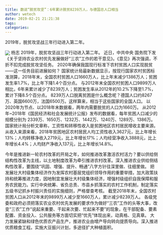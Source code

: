 ```yaml
---
title: 数说“脱贫攻坚”：6年累计脱贫8239万人，与德国总人口相当
author: wetech
date: 2019-02-21 21:21:38
tags: 
categories: 
---
```

2019年，脱贫攻坚战三年行动进入第二年。
<!-- more -->
<img align="center" border="0" src="https://imgcdn.yicai.com/uppics/images/2019/02/6c04e82a8545c7575056dbb381884ecc.jpg" />
杨志
2019年，脱贫攻坚战三年行动进入第二年。
近日，中共中央 国务院下发《关于坚持农业农村优先发展做好“三农”工作的若干意见》。《意见》再次强调，不折不扣完成脱贫攻坚任务。
2020年确保我国现行标准下农村贫困人口实现脱贫——这一任务目前进展如何？
国家统计局最新数据显示，按现行国家农村贫困标准测算，2018年末，全国农村贫困人口1660万人，比上年末减少1386万人；贫困发生率1.7%，比上年下降1.4个百分点。
与2012年末全国农村贫困人口9899万人相比，6年来累计减少了8239万人；贫困发生率从2012年的10.2%下降至1.7%，累计下降8.5个百分点。
8239万人口脱离贫困是什么概念呢？德国人口约8267万、英国6600万，法国6500万。这样算来，相当于这些国家的全国人口。
以2020年为节点、以2018年末数据看，两年内需要脱贫的人口为1660万。
从2012年~2018年《国民经济和社会发展统计公报》发布的数据看，每年贫困人口减少的规模分别为
2339万、1650万、1232万、1442万、1240万、1289万、1386万。
国家统计局分析文章称，工资性和转移性收入是贫困地区农村居民增收主要来源。从收入来源来看，2018年贫困地区农村居民人均工资性收入3627元，比上年增长13%；人均转移净收入2719元，比上年增长17%；人均经营净收入3888元，比上年增长4.4%；人均财产净收入137元，比上年增长14.8%。
 
 
今年是推进新一轮农村改革的开局之年，如何推进改革激活农村活力？要以供给侧结构性改革为主线，以土地制度改革为牵引推进农村改革。深入推进农业供给侧结构性改革，要围绕“巩固、增强、提升、畅通”八字方针往深里做、往细里做。
把发展壮大村级集体经济作为发挥农村基层党组织领导作用的重要举措，加大政策扶持和统筹推进力度，因地制宜发展壮大村级集体经济，增强村级组织自我保障和服务农民能力。实行中央统筹、省负总责、市县乡抓落实的农村工作机制，制定落实五级书记抓乡村振兴责任的实施细则，严格督查考核。
截至2018年末，全国农村贫困人口从2012年末的9899万人减少至1660万人，累计减少8239万人。
各级党委和政府必须把落实农业农村优先发展的要求作为做好“三农”工作的头等大事，改变“三农”工作“说起来重要、干起来次要、忙起来不要”的现象，在干部配备、要素配置、资金投入、公共服务等方面切实把“优先”体现出来，动真格、见真章。
大力发展紧缺和绿色优质农产品生产，推进农业由增产导向转向提质导向。深入推进优质粮食工程。实施大豆振兴计划，多途径扩大种植面积。
